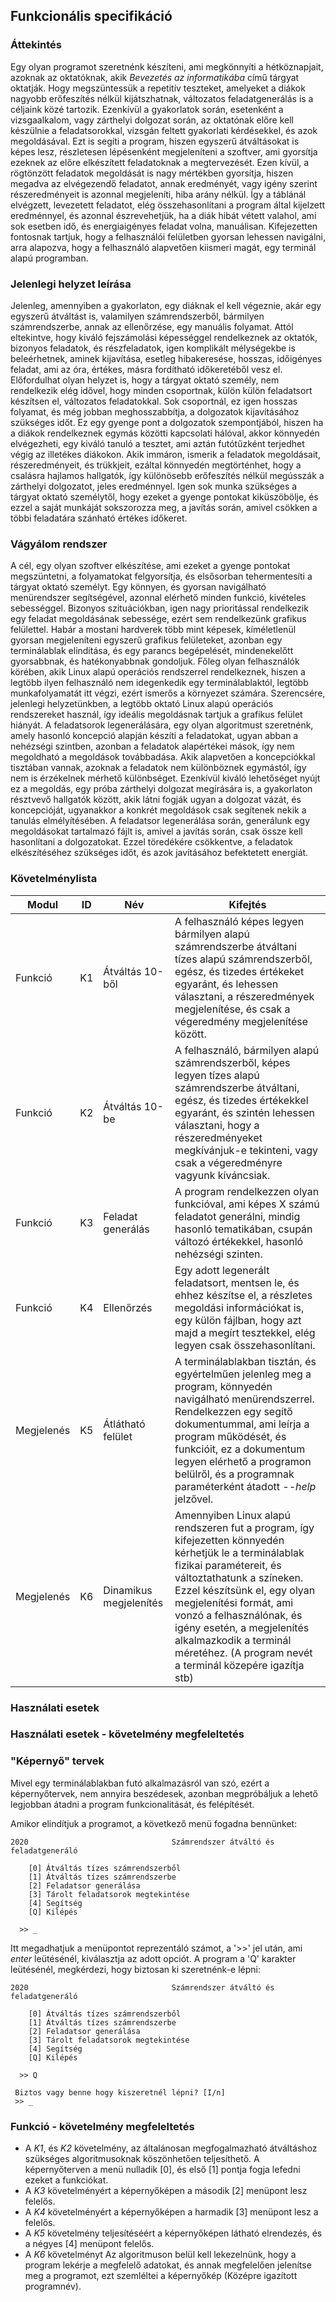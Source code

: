## Funkcionális specifikáció

### Áttekintés
Egy olyan programot szeretnénk készíteni, ami megkönnyíti a hétköznapjait, azoknak az oktatóknak, akik *Bevezetés az informatikába* című tárgyat oktatják. Hogy megszüntessük a repetitív teszteket, amelyeket a diákok nagyobb erőfeszítés nélkül kijátszhatnak, változatos feladatgenerálás is a céljaink közé tartozik. Ezenkívül a gyakorlatok során, esetenként a vizsgaalkalom, vagy zárthelyi dolgozat során, az oktatónak előre kell készülnie a feladatsorokkal, vizsgán feltett gyakorlati kérdésekkel, és azok megoldásával. Ezt is segíti a program, hiszen egyszerű átváltásokat is képes lesz, részletesen lépésenként megjeleníteni a szoftver, ami gyorsítja ezeknek az előre elkészített feladatoknak a megtervezését. Ezen kívül, a rögtönzött feladatok megoldását is nagy mértékben gyorsítja, hiszen megadva az elvégezendő feladatot, annak eredményét, vagy igény szerint részeredményeit is azonnal megjeleníti, hiba arány nélkül. Így a táblánál elvégzett, levezetett feladatot, elég összehasonlítani a program által kijelzett eredménnyel, és azonnal észrevehetjük, ha a diák hibát vétett valahol, ami sok esetben idő, és energiaigényes feladat volna, manuálisan. Kifejezetten fontosnak tartjuk, hogy a felhasználói felületben gyorsan lehessen navigálni, arra alapozva, hogy a felhasználó alapvetően kiismeri magát, egy terminál alapú programban.

### Jelenlegi helyzet leírása
Jelenleg, amennyiben a gyakorlaton, egy diáknak el kell végeznie, akár egy egyszerű átváltást is, valamilyen számrendszerből, bármilyen számrendszerbe, annak az ellenőrzése, egy manuális folyamat. Attól eltekintve, hogy kiváló fejszámolási képességgel rendelkeznek az oktatók, bizonyos feladatok, és részfeladatok, igen komplikált mélységekbe is beleérhetnek, aminek kijavítása, esetleg hibakeresése, hosszas, időigényes feladat, ami az óra, értékes, másra fordítható időkeretéből vesz el. Előfordulhat olyan helyzet is, hogy a tárgyat oktató személy, nem rendelkezik elég idővel, hogy minden csoportnak, külön külön feladatsort készítsen el, változatos feladatokkal. Sok csoportnál, ez igen hosszas folyamat, és még jobban meghosszabbítja, a dolgozatok kijavításához szükséges időt. Ez egy gyenge pont a dolgozatok szempontjából, hiszen ha a diákok rendelkeznek egymás közötti kapcsolati hálóval, akkor könnyedén elvégezheti, egy kiváló tanuló a tesztet, ami aztán futótűzként terjedhet végig az illetékes diákokon. Akik immáron, ismerik a feladatok megoldásait, részeredményeit, és trükkjeit, ezáltal könnyedén megtörténhet, hogy a csalásra hajlamos hallgatók, így különösebb erőfeszítés nélkül megússzák a zárthelyi dolgozatot, jeles eredménnyel. Igen sok munka szükséges a tárgyat oktató személytől, hogy ezeket a gyenge pontokat kiküszöbölje, és ezzel a saját munkáját sokszorozza meg, a javítás során, amivel csökken a többi feladatára szánható értékes időkeret.

### Vágyálom rendszer
A cél, egy olyan szoftver elkészítése, ami ezeket a gyenge pontokat megszüntetni, a folyamatokat felgyorsítja, és elsősorban tehermentesíti a tárgyat oktató személyt. Egy könnyen, és gyorsan navigálható menürendszer segítségével, azonnal elérhető minden funkció, kivételes sebességgel. Bizonyos szituációkban, igen nagy prioritással rendelkezik egy feladat megoldásának sebessége, ezért sem rendelkezünk grafikus felülettel. Habár a mostani hardverek több mint képesek, kíméletlenül gyorsan megjeleníteni egyszerű grafikus felületeket, azonban egy terminálablak elindítása, és egy parancs begépelését, mindenekelőtt gyorsabbnak, és hatékonyabbnak gondoljuk. Főleg olyan felhasználók körében, akik Linux alapú operációs rendszerrel rendelkeznek, hiszen a legtöbb ilyen felhasználó nem idegenkedik egy terminálablaktól, legtöbb munkafolyamatát itt végzi, ezért ismerős a környezet számára. Szerencsére, jelenlegi helyzetünkben, a legtöbb oktató Linux alapú operációs rendszereket használ, így ideális megoldásnak tartjuk a grafikus felület hiányát. A feladatsorok legenerálására, egy olyan algoritmust szeretnénk, amely hasonló koncepció alapján készíti a feladatokat, ugyan abban a nehézségi szintben, azonban a feladatok alapértékei mások, így nem megoldható a megoldások továbbadása. Akik alapvetően a koncepciókkal tisztában vannak, azoknak a feladatok nem különböznek egymástól, így nem is érzékelnek mérhető különbséget. Ezenkívül kiváló lehetőséget nyújt ez a megoldás, egy próba zárthelyi dolgozat megírására is, a gyakorlaton résztvevő hallgatók között, akik látni fogják ugyan a dolgozat vázát, és koncepcióját, ugyanakkor a konkrét megoldások csak segítenek nekik a tanulás elmélyítésében. A feladatsor legenerálása során, generálunk egy megoldásokat tartalmazó fájlt is, amivel a javítás során, csak össze kell hasonlítani a dolgozatokat. Ezzel töredékére csökkentve, a feladatok elkészítéséhez szükséges időt, és azok javításához befektetett energiát.

### Követelménylista
| Modul | ID | Név | Kifejtés |
| --- | --- | --- | --- |
| Funkció | K1 | Átváltás 10-ből | A felhasználó képes legyen bármilyen alapú számrendszerbe átváltani tízes alapú számrendszerből, egész, és tizedes értékeket egyaránt, és lehessen választani, a részeredmények megjelenítése, és csak a végeredmény megjelenítése között. |
| Funkció | K2 | Átváltás 10-be | A felhasználó, bármilyen alapú számrendszerből, képes legyen tízes alapú számrendszerbe átváltani, egész, és tizedes értékekkel egyaránt, és szintén lehessen választani, hogy a részeredményeket megkívánjuk-e tekinteni, vagy csak a végeredményre vagyunk kíváncsiak. |
| Funkció | K3 | Feladat generálás | A program rendelkezzen olyan funkcióval, ami képes X számú feladatot generálni, mindig hasonló tematikában, csupán változó értékekkel, hasonló nehézségi szinten. |
| Funkció | K4 | Ellenőrzés | Egy adott legenerált feladatsort, mentsen le, és ehhez készítse el, a részletes megoldási információkat is, egy külön fájlban, hogy azt majd a megírt tesztekkel, elég legyen csak összehasonlítani. |
| Megjelenés | K5 | Átlátható felület | A terminálablakban tisztán, és egyértelműen jelenleg meg a program, könnyedén navigálható menürendszerrel. Rendelkezzen egy segítő dokumentummal, ami leírja a program működését, és funkcióit, ez a dokumentum legyen elérhető a programon belülről, és a programnak paraméterként átadott *--help* jelzővel. |
| Megjelenés | K6 | Dinamikus megjelenítés | Amennyiben Linux alapú rendszeren fut a program, így kifejezetten könnyedén kérhetjük le a terminálablak fizikai paramétereit, és változtathatunk a színeken. Ezzel készítsünk el, egy olyan megjelenítési formát, ami vonzó a felhasználónak, és igény esetén, a megjelenítés alkalmazkodik a terminál méretéhez. (A program nevét a terminál közepére igazítja stb) |

### Használati esetek

### Használati esetek - követelmény megfeleltetés

### "Képernyő" tervek

Mivel egy terminálablakban futó alkalmazásról van szó, ezért a képernyőtervek, nem annyira beszédesek, azonban megpróbáljuk a lehető legjobban átadni a program funkcionalitását, és felépítését.

Amikor elindítjuk a programot, a következő menü fogadna bennünket: 

```
2020                                Számrendszer átváltó és feladatgeneráló

    [0] Átváltás tízes számrendszerből
    [1] Átváltás tízes számrendszerbe
    [2] Feladatsor generálása
    [3] Tárolt feladatsorok megtekintése
    [4] Segítség
    [Q] Kilépés

  >> _
```
Itt megadhatjuk a menüpontot reprezentáló számot, a '>>' jel után, ami *enter* leütésénél, kiválasztja az adott opciót. A program a 'Q' karakter leütésénél, megkérdezi, hogy biztosan ki szeretnénk-e lépni:

```
2020                                Számrendszer átváltó és feladatgeneráló

    [0] Átváltás tízes számrendszerből
    [1] Átváltás tízes számrendszerbe
    [2] Feladatsor generálása
    [3] Tárolt feladatsorok megtekintése
    [4] Segítség
    [Q] Kilépés

  >> Q

 Biztos vagy benne hogy kiszeretnél lépni? [I/n]
 >> _
```
### Funkció - követelmény megfeleltetés

- A *K1*, és *K2* követelmény, az általánosan megfogalmazható átváltáshoz szükséges algoritmusoknak köszönhetően teljesíthető. A képernyőterven a menü nulladik [0], és első [1] pontja fogja lefedni ezeket a funkciókat.
- A *K3* követelményért a képernyőképen a második [2] menüpont lesz felelős.
- A *K4* követelményért a képernyőképen a harmadik [3] menüpont lesz a felelős.
- A *K5* követelmény teljesítéséért a képernyőképen látható elrendezés, és a négyes [4] menüpont felelős.
- A *K6* követelményt Az algoritmuson belül kell lekezelnünk, hogy a program lekérje a megfelelő adatokat, és annak megfelelően jelenítse meg a programot, ezt szemléltei a képernyőkép (Középre igazított programnév).
